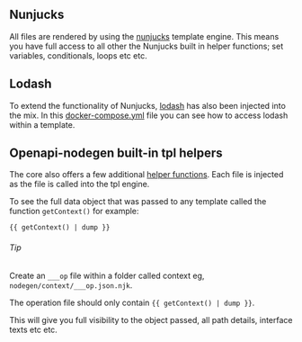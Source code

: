 ## Nunjucks

All files are rendered by using the [nunjucks](https://mozilla.github.io/nunjucks/templating.html) template engine. This means you have full access to all other the Nunjucks built in helper functions; set variables, conditionals, loops etc etc.

## Lodash

To extend the functionality of Nunjucks, [lodash](https://lodash.com/docs/4.17.15) has also been injected into the mix. In this [docker-compose.yml](https://github.com/acrontum/openapi-nodegen-typescript-server/blob/master/docker-compose.yml#L11) file you can see how to access lodash within a template. 

## Openapi-nodegen built-in tpl helpers

The core also offers a few additional [helper functions](https://github.com/acrontum/openapi-nodegen/tree/master/src/lib/template/helpers). Each file is injected as the file is called into the tpl engine.

To see the full data object that was passed to any template called the function `getContext()` for example:
```
{{ getContext() | dump }}
```

###### Tip
Create an `___op` file within a folder called context eg, `nodegen/context/___op.json.njk`.

The operation file should only contain `{{ getContext() | dump }}`.

This will give you full visibility to the object passed, all path details, interface texts etc etc.

